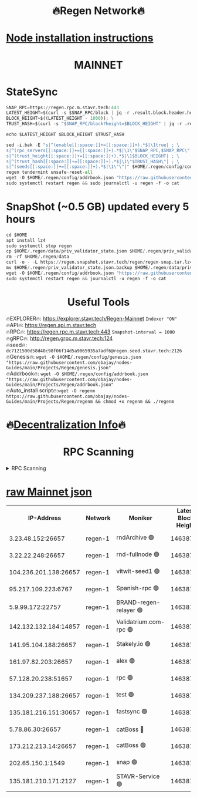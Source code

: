 <h1 align="center"> 🔥Regen Network🔥</h1>

[Node installation instructions](https://github.com/obajay/nodes-Guides/tree/main/Projects/Regen)
=
<h1 align="center"> MAINNET</h1>

# StateSync
```python
SNAP_RPC=https://regen.rpc.m.stavr.tech:443
LATEST_HEIGHT=$(curl -s $SNAP_RPC/block | jq -r .result.block.header.height); \
BLOCK_HEIGHT=$((LATEST_HEIGHT - 1000)); \
TRUST_HASH=$(curl -s "$SNAP_RPC/block?height=$BLOCK_HEIGHT" | jq -r .result.block_id.hash)

echo $LATEST_HEIGHT $BLOCK_HEIGHT $TRUST_HASH

sed -i.bak -E "s|^(enable[[:space:]]+=[[:space:]]+).*$|\1true| ; \
s|^(rpc_servers[[:space:]]+=[[:space:]]+).*$|\1\"$SNAP_RPC,$SNAP_RPC\"| ; \
s|^(trust_height[[:space:]]+=[[:space:]]+).*$|\1$BLOCK_HEIGHT| ; \
s|^(trust_hash[[:space:]]+=[[:space:]]+).*$|\1\"$TRUST_HASH\"| ; \
s|^(seeds[[:space:]]+=[[:space:]]+).*$|\1\"\"|" $HOME/.regen/config/config.toml
regen tendermint unsafe-reset-all
wget -O $HOME/.regen/config/addrbook.json "https://raw.githubusercontent.com/obajay/nodes-Guides/main/Projects/Regen/addrbook.json"
sudo systemctl restart regen && sudo journalctl -u regen -f -o cat
```
# SnapShot (~0.5 GB) updated every 5 hours
```python
cd $HOME
apt install lz4
sudo systemctl stop regen
cp $HOME/.regen/data/priv_validator_state.json $HOME/.regen/priv_validator_state.json.backup
rm -rf $HOME/.regen/data
curl -o - -L https://regen.snapshot.stavr.tech/regen/regen-snap.tar.lz4 | lz4 -c -d - | tar -x -C $HOME/.regen --strip-components 2
mv $HOME/.regen/priv_validator_state.json.backup $HOME/.regen/data/priv_validator_state.json
wget -O $HOME/.regen/config/addrbook.json "https://raw.githubusercontent.com/obajay/nodes-Guides/main/Projects/Regen/addrbook.json"
sudo systemctl restart regen && journalctl -u regen -f -o cat
```

 <h1 align="center"> Useful Tools</h1>

🔥EXPLORER🔥:     https://explorer.stavr.tech/Regen-Mainnet        `Indexer "ON"` \
🔥API🔥:          https://regen.api.m.stavr.tech \
🔥RPC🔥:          https://regen.rpc.m.stavr.tech:443              `Snapshot-interval = 1000` \
🔥gRPC🔥:         http://regen.grpc.m.stavr.tech:124 \
🔥seed🔥:      `dc7121500d58d40c98f06f14d5a9065935a7adf6@regen.seed.stavr.tech:2126` \
🔥Genesis🔥:   `wget -O $HOME/.regen/config/genesis.json "https://raw.githubusercontent.com/obajay/nodes-Guides/main/Projects/Regen/genesis.json"` \
🔥Addrbook🔥:  `wget -O $HOME/.regen/config/addrbook.json "https://raw.githubusercontent.com/obajay/nodes-Guides/main/Projects/Regen/addrbook.json"` \
🔥Auto_install script🔥:`wget -O regenm https://raw.githubusercontent.com/obajay/nodes-Guides/main/Projects/Regen/regenm && chmod +x regenm && ./regenm`

🔥[Decentralization Info](https://github.com/obajay/StateSync-snapshots/tree/main/Projects/Regen/Decentralization)🔥
=
<h1 align="center"> RPC Scanning</h1>

<details>
<summary>RPC Scanning</summary>

<h2 align="center"> We scan nodes in real time every 4 hours. And we provide the final result of RPC endpoints.
We cannot influence the operation of these nodes in any way. </h2>


```python
If Voting Power is higher than 0 --> then the Node is a validator of the network and may be subject to attack and be a potential threat to the chain.
```
```python
We marked such validators with a red symbol
```

</details>

[raw Mainnet json](https://rpc-check.regenm.stavr.tech/regenm/rpc-regenm-result.json)
=


<table><tr><th>IP-Address</th><th>Network</th><th>Moniker</th><th>Latest Block Height</th><th>Earliest Block Height</th><th>Catching Up</th><th>Tx Index</th><th>Voting Power</th><th>Scan Time</th></tr><tr><td>3.23.48.152:26657</td><td>regen-1</td><td>rndArchive 🟢</td><td>14638773</td><td>1</td><td>False</td><td>on</td><td>0</td><td>2024-02-10T21:39:36.449269168UTC</td></tr><tr><td>3.22.22.248:26657</td><td>regen-1</td><td>rnd-fullnode 🟢</td><td>14638772</td><td>4134001</td><td>False</td><td>on</td><td>0</td><td>2024-02-10T21:39:33.710844721UTC</td></tr><tr><td>104.236.201.138:26657</td><td>regen-1</td><td>vitwit-seed1 🟢</td><td>14638767</td><td>8943001</td><td>False</td><td>on</td><td>0</td><td>2024-02-10T21:39:03.883212504UTC</td></tr><tr><td>95.217.109.223:6767</td><td>regen-1</td><td>Spanish-rpc 🟢</td><td>14638776</td><td>10068001</td><td>False</td><td>on</td><td>0</td><td>2024-02-10T21:39:54.915009715UTC</td></tr><tr><td>5.9.99.172:22757</td><td>regen-1</td><td>BRAND-regen-relayer 🟢</td><td>14638776</td><td>10782501</td><td>False</td><td>on</td><td>0</td><td>2024-02-10T21:39:55.409406432UTC</td></tr><tr><td>142.132.132.184:14857</td><td>regen-1</td><td>Validatrium.com-rpc 🟢</td><td>14638776</td><td>11175001</td><td>False</td><td>on</td><td>0</td><td>2024-02-10T21:39:55.159942144UTC</td></tr><tr><td>141.95.104.188:26657</td><td>regen-1</td><td>Stakely.io 🟢</td><td>14638771</td><td>13442501</td><td>False</td><td>on</td><td>0</td><td>2024-02-10T21:39:22.770519589UTC</td></tr><tr><td>161.97.82.203:26657</td><td>regen-1</td><td>alex 🟢</td><td>14638774</td><td>13992001</td><td>False</td><td>on</td><td>0</td><td>2024-02-10T21:39:41.979755523UTC</td></tr><tr><td>57.128.20.238:51657</td><td>regen-1</td><td>rpc 🟢</td><td>14638775</td><td>13992001</td><td>False</td><td>on</td><td>0</td><td>2024-02-10T21:39:48.372636612UTC</td></tr><tr><td>134.209.237.188:26657</td><td>regen-1</td><td>test 🟢</td><td>14638778</td><td>13992001</td><td>False</td><td>on</td><td>0</td><td>2024-02-10T21:40:05.992007413UTC</td></tr><tr><td>135.181.216.151:30657</td><td>regen-1</td><td>fastsync 🟢</td><td>14638774</td><td>14457001</td><td>False</td><td>off</td><td>0</td><td>2024-02-10T21:39:41.583351565UTC</td></tr><tr><td>5.78.86.30:26657</td><td>regen-1</td><td>catBoss 🔴</td><td>14638779</td><td>14518501</td><td>False</td><td>on</td><td>9531802129</td><td>2024-02-10T21:40:18.349697562UTC</td></tr><tr><td>173.212.213.14:26657</td><td>regen-1</td><td>catBoss 🟢</td><td>14638773</td><td>14577001</td><td>False</td><td>on</td><td>0</td><td>2024-02-10T21:39:36.837427476UTC</td></tr><tr><td>202.65.150.1:1549</td><td>regen-1</td><td>snap 🟢</td><td>14638784</td><td>14626624</td><td>False</td><td>on</td><td>0</td><td>2024-02-10T21:40:42.068061079UTC</td></tr><tr><td>135.181.210.171:2127</td><td>regen-1</td><td>STAVR-Service 🟢</td><td>14638781</td><td>14638001</td><td>False</td><td>on</td><td>0</td><td>2024-02-10T21:40:22.815778331UTC</td></tr></table>